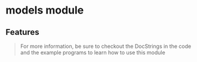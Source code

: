 # models module

 
 ## Features


> For more information, be sure to checkout the DocStrings in the code and the example programs to learn how to use this module 